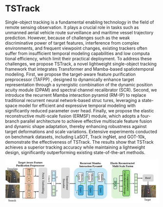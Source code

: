 # TSTrack

Single-object tracking is a fundamental enabling
 technology in the field of remote sensing observation. It plays
 a crucial role in tasks such as unmanned aerial vehicle route
 surveillance and maritime vessel trajectory prediction. However,
 because of challenges such as the weak discriminative power
 of target features, interference from complex environments, and
 frequent viewpoint changes, existing trackers often suffer from
 insufficient temporal modeling capabilities and low computa
tional efficiency, which limit their practical deployment. To
 address these challenges, we propose TSTrack, a novel lightweight
 single-object tracking framework that integrates Transformer
 and Mamba-based spatiotemporal modeling. First, we propose
 the target-aware feature purification preprocessor (TAFPP) ,
 designed to dynamically enhance target representation through
 a synergistic combination of the dynamic position acuity module
 (DPAM) and spectral channel recalibrator (SCR). Second, we
 introduce the recurrent Mamba interaction pyramid (RM-IP)
 to replace traditional recurrent neural network-based struc
tures, leveraging a state-space model for efficient and expressive
 temporal modeling with significantly reduced parameter over
head. Finally, we propose the elastic reconstructive multi-scale
 fusion (ERMSF) module, which adopts a four-branch parallel
 architecture to achieve effective multiscale feature fusion and
 dynamic shape adaptation, thereby enhancing robustness against
 target deformations and scale variations. Extensive experiments
 conducted on benchmark datasets, including LaSOT, Track
ingNet, and GOT-10k, demonstrate the effectiveness of TSTrack.
 The results show that TSTrack achieves a superior tracking
 accuracy while maintaining a lightweight design, significantly
 outperforming existing state-of-the-art methods.

 ![image](https://github.com/BJUTsipl/TSTrack/blob/main/framework.png)
